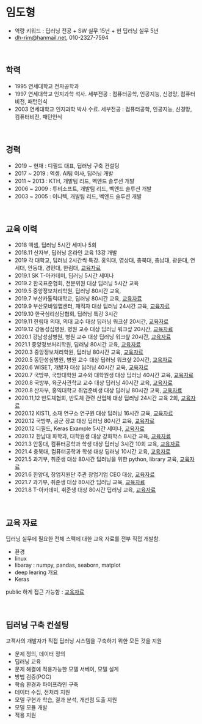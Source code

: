 # 임도형
- 역량 키워드 : 딥러닝 전공 + SW 실무 15년 + 현 딥러닝 실무 5년
- dh-rim@hanmail.net, 010-2327-7594


<br>

## 학력

- 1995 연세대학교 전자공학과 
- 1997 연세대학교 인지과학 석사. 세부전공 : 컴퓨터공학, 인공지능, 신경망, 컴퓨터비전, 패턴인식
- 2003 연세대학교 인지과학 박사 수료. 세부전공 : 컴퓨터공학, 인공지능, 신경망, 컴퓨터비전, 패턴인식


<br>

## 경력

- 2019 ~ 현재 : 디필드 대표, 딥러닝 구축 컨설팅
- 2017 ~ 2019 : 엑셈. AI팀 이사, 딥러닝 개발
- 2011 ~ 2013 : KTH, 개발팀 리드, 벡엔드 솔루션 개발
- 2006 ~ 2009 : 투비소프트, 개발팀 리드, 벡엔드 솔루션 개발
- 2003 ~ 2005 : 이니텍, 개발팀 리드, 벡엔드 솔루션 개발

<br>

## 교육 이력

- 2018 엑셈, 딥러닝 5시간 세미나 5회
- 2018.11 산자부, 딥러닝 온라인 교육 13강 개발
- 2019 각 대학교, 딥러닝 2시간씩 특강. 홍익대, 영상대, 충북대, 충남대, 광운대, 연세대, 안동대, 경민대, 한림대, [교육자료](https://github.com/dhrim/opensw_camp_2020)
- 2019.1 SK T-아카데미, 딥러닝 5시간 세미나
- 2019.2 한국표준협회, 전문위원 대상 딥러닝 5시간 교육
- 2019.5 중앙정보처리학원, 딥러닝 80시간 교육, 
- 2019.7 부산카톨릭대학교, 딥러닝 80시간 교육, [교육자료](https://github.com/dhrim/cup_deeplearning_seminar)
- 2019.9 부산모바일앱샌터, 재직자 대상 딥러닝 24시간 교육, [교육자료](https://github.com/dhrim/bmac_seminar)
- 2019.10 한국심리상담협회, 딥러닝 특강 3시간
- 2019.11 한림대 의대, 의대 교수 대상 딥러닝 워크샾 20시간, [교육자료](https://github.com/dhrim/hallym_medi_workshop_2020)
- 2019.12 강동성심병원, 병원 교수 대상 딥러닝 워크샾 20시간, [교육자료](https://github.com/dhrim/hallym_medi_workshop_2020)
- 2020.1 강남성심병원, 병원 교수 대상 딥러닝 워크샾 20시간, [교육자료](https://github.com/dhrim/hallym_medi_workshop_2020)
- 2021.1 중앙정보처리학원, 딥러닝 80시간 교육, [교육자료](https://github.com/dhrim/joongang_2020_01)
- 2020.3 중앙정보처리학원, 딥러닝 80시간 교육, [교육자료](https://github.com/dhrim/joongang_2020_03)
- 2020.5 동탄성심병원, 병원 교수 대상 딥러닝 워크샾 20시간, [교육자료](https://github.com/dhrim/hallym_medi_workshop_2020)
- 2020.6 WISET, 개발자 대상 딥러닝 40시간 교육, [교육자료](https://github.com/dhrim/wiset_2020_06)
- 2020.7 국방부, 국방대학원 교수와 대학원생 대상 딥러닝 40시간 교육, [교육자료](https://github.com/dhrim/mnd_2020)
- 2020.8 국방부, 육군사관학교 교수 대상 딥러닝 40시간 교육, [교육자료](https://github.com/dhrim/mnd_2020)
- 2020.8 산자부, 홍익대학교 취업준비생 대상 딥러닝 80시간 교육, [교육자료](https://github.com/dhrim/hongik_2020)
- 2020.11,12 반도체협회, 반도체 관련 산업체 대상 딥러닝 24시간 교육 2회, [교육자료](https://github.com/dhrim/semiconductor_ai_2020)
- 2020.12 KISTI, 소재 연구소 연구원 대상 딥러닝 16시간 교육, [교육자료](https://github.com/dhrim/kisti_2020)
- 2020.12 국방부, 공군 장교 대상 딥러닝 80시간 교육, [교육자료](https://github.com/dhrim/mnd_advanced_2020)
- 2020.12 디필드, Keras Example 5시간 세미나, [교육자료](https://github.com/dhrim/keras_example_seminia_2020)
- 2020.12 한남대 화학과, 대학원생 대상 강화학스 8시간 교육, [교육자료](https://github.com/dhrim/RL_for_drug_design_2020)
- 2021.3 안동대, 컴퓨터공학과 학생 대상 딥러닝 3시간 10회 교육, [교육자료](https://github.com/dhrim/andong_2021)
- 2021.4 충북대, 컴퓨터공학과 학생 대상 딥러닝 10시간 교육, [교육자료](https://github.com/dhrim/chungbuk_2021)
- 2021.5 과기부, 취준생 대상 80시간 딥러닝을 위한 python, library 교육, [교육자료](https://github.com/dhrim/hongik_2021)
- 2021.6 한양대, 창업지원단 주관 창업기업 CEO 대상, [교육자료](https://github.com/dhrim/hanyang_startup_2021)
- 2021.7 과기부, 취준생 대상 80시간 딥러닝 교육, [교육자료](https://github.com/dhrim/hongik_2021)
- 2021.8 T-아카데미, 취준생 대상 80시간 딥러닝 교육, [교육자료](https://github.com/dhrim/t-academy_2021)

<br>

## 교육 자료

딥러닝 실무에 필요한 전체 스펙에 대한 교육 자료를 전부 직접 개발함.
- 환경
- linux
- libaray : numpy, pandas, seaborn, matplot
- deep learing 개요
- Keras

public 하게 접근 가능함 : [교육자료](https://github.com/dhrim/hongik_2021)


<br>

## 딥러닝 구축 컨설팅

고객사의 개발자가 직접 딥러닝 시스템을 구축하기 위한 모든 것을 지원

- 문제 정의, 데이터 정의
- 딥러닝 교육
- 문제 해결에 적용가능한 모델 서베이, 모델 설계
- 방법 검증(POC)
- 학습 환경과 파이프라인 구축
- 데이터 수집, 전처리 지원
- 모델 구현과 학습, 결과 분석, 개선점 도출 지원
- 모델 모듈 개발
- 적용 지원


<br>
